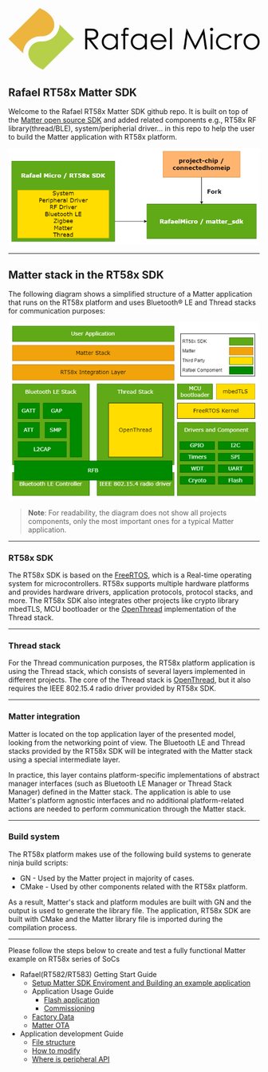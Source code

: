 [![Rafael Micro](./rafael_docs/images/rafael_logo.jpg)](https://www.rafaelmicro.com/)
## Rafael RT58x Matter SDK

Welcome to the Rafael RT58x Matter SDK github repo. It is built on top of the [Matter open source SDK](https://github.com/project-chip/connectedhomeip/) and added related components e.g., RT58x RF library(thread/BLE), system/peripherial driver... in this repo to help the user to build the Matter application with RT58x platform.

![The RT58x SDK repository structure](./rafael_docs/images/sdk_repo.png)

<hr>

## Matter stack in the RT58x SDK

The following diagram shows a simplified structure of a Matter application that
runs on the RT58x platform and uses Bluetooth® LE and Thread stacks for
communication purposes:

![rt58x platform overview](./rafael_docs/images/stack.png)

> **Note**: For readability, the diagram does not show all projects components,
> only the most important ones for a typical Matter application.

<hr>

### RT58x SDK

The RT58x SDK is based on the [FreeRTOS](https://www.freertos.org/index.html),
which is a Real-time operating system for microcontrollers. RT58x supports
multiple hardware platforms and provides hardware drivers, application
protocols, protocol stacks, and more. The RT58x SDK also integrates other
projects like crypto library mbedTLS, MCU bootloader or the
[OpenThread](https://openthread.io/) implementation of the Thread stack.

<hr>

### Thread stack

For the Thread communication purposes, the RT58x platform application is using
the Thread stack, which consists of several layers implemented in different
projects. The core of the Thread stack is [OpenThread](https://github.com/openthread/openthread), but it also requires the
IEEE 802.15.4 radio driver provided by RT58x SDK.

<hr>

### Matter integration

Matter is located on the top application layer of the presented model, looking
from the networking point of view. The Bluetooth LE and Thread stacks
provided by the RT58x SDK will be integrated with the Matter stack using a
special intermediate layer.

In practice, this layer contains platform-specific implementations of abstract
manager interfaces (such as Bluetooth LE Manager or Thread Stack Manager)
defined in the Matter stack. The application is able to use Matter's platform
agnostic interfaces and no additional platform-related actions are needed to
perform communication through the Matter stack.

<hr>

### Build system

The RT58x platform makes use of the following build systems to generate ninja
build scripts:

-   GN - Used by the Matter project in majority of cases.
-   CMake - Used by other components related with the RT58x platform.

As a result, Matter's stack and platform modules are built with GN and the output is used to generate the library file. The
application, RT58x SDK are built with CMake and the Matter library file is
imported during the compilation process.

<hr>

Please follow the steps below to create and test a fully functional Matter
example on RT58x series of SoCs

-   Rafael(RT582/RT583) Getting Start Guide
    -   [Setup Matter SDK Enviroment and Building an example application](./rafael_docs/matter_env_setup.md)
    -   Application Usage Guide
        -   [Flash application](./rafael_docs/flash_application.md)
        -   [Commissioning](./rafael_docs/commissioning.md)
    -   [Factory Data](./rafael_docs/Rafael_Factory_Data.md)
    -   [Matter OTA](./rafael_docs/Rafael_Software_Update.md)
-   Application development Guide
    -   [File structure](./rafael_docs/Rafael_App_File_Structure.md)
    -   [How to modify](./rafael_docs/Rafael_App_Development.md)
    -   [Where is peripheral API](./rafael_docs/Rafael_Peripheral_SDK.md)
